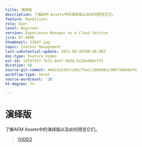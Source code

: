 ```yaml
---
title: 演绎版
description: 了解AEM Assets中的演绎版以及如何预览它们。
feature: Renditions
role: User
level: Beginner
version: Experience Manager as a Cloud Service
jira: KT-4496
thumbnail: 32047.jpg
topic: Content Management
last-substantial-update: 2021-09-26T00:00:00Z
doc-type: Feature Video
exl-id: 1df0ffd7-fe22-4eef-9428-b228ed0dcf31
duration: 94
source-git-commit: 48433a5367c281cf5a1c106b08a1306f1b0e8ef4
workflow-type: tm+mt
source-wordcount: '26'
ht-degree: 7%

---
```


# 演绎版

了解AEM Assets中的演绎版以及如何预览它们。

>[!VIDEO](https://video.tv.adobe.com/v/36971?quality=12&learn=on&captions=chi_hans)
